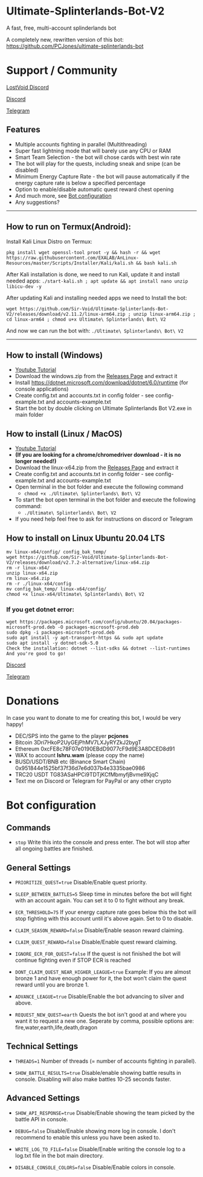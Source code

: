 # Ultimate-Splinterlands-Bot-V2
A fast, free, multi-account splinderlands bot

A completely new, rewritten version of this bot: https://github.com/PCJones/ultimate-splinterlands-bot

# Support / Community

[LostVoid Discord](https://discord.gg/sr3Cvhn54a)

[Discord](https://discord.gg/hwSr7KNGs9)

[Telegram](https://t.me/ultimatesplinterlandsbot) 

## Features
- Multiple accounts fighting in parallel (Multithreading)
- Super fast lightning mode that will barely use any CPU or RAM
- Smart Team Selection - the bot will chose cards with best win rate
- The bot will play for the quests, including sneak and snipe (can be disabled)
- Minimum Energy Capture Rate - the bot will pause automatically if the energy capture rate is below a specified percentage
- Option to enable/disable automatic quest reward chest opening
- And much more, see [Bot configuration](https://github.com/PCJones/Ultimate-Splinterlands-Bot-V2#bot-configuration)
- Any suggestions?
------------------------------------

## How to run on Termux(Android):

Install Kali Linux Distro on Termux:
```
pkg install wget openssl-tool proot -y && hash -r && wget https://raw.githubusercontent.com/EXALAB/AnLinux-Resources/master/Scripts/Installer/Kali/kali.sh && bash kali.sh
```

After Kali installation is done, we need to run Kali, update it and install needed apps:
```./start-kali.sh ; apt update && apt install nano unzip libicu-dev -y```

After updating Kali and installing needed apps we need to Install the bot:
```
wget https://github.com/Sir-Void/Ultimate-Splinterlands-Bot-V2/releases/download/v2.11.2/linux-arm64.zip ; unzip linux-arm64.zip ; cd linux-arm64 ; chmod u+x Ultimate\ Splinterlands\ Bot\ V2
```

And now we can run the bot with:
```./Ultimate\ Splinterlands\ Bot\ V2```

--------------------------

## How to install (Windows)
- [Youtube Tutorial](https://www.youtube.com/watch?v=wVHL94ZH5r8)
- Download the windows.zip from the [Releases Page](https://github.com/PCJones/Ultimate-Splinterlands-Bot-V2/releases) and extract it
- Install https://dotnet.microsoft.com/download/dotnet/6.0/runtime (for console applications)
- Create config.txt and accounts.txt in config folder - see config-example.txt and accounts-example.txt
- Start the bot by double clicking on Ultimate Splinterlands Bot V2.exe in main folder

## How to install (Linux / MacOS)
- [Youtube Tutorial](https://www.youtube.com/watch?v=kTS0FdAei7c)
- **(If you are looking for a chrome/chromedriver download - it is no longer needed!)**
- Download the linux-x64.zip from the [Releases Page](https://github.com/PCJones/Ultimate-Splinterlands-Bot-V2/releases) and extract it
- Create config.txt and accounts.txt in config folder - see config-example.txt and accounts-example.txt
- Open terminal in the bot folder and execute the following command
  - `chmod +x ./Ultimate\ Splinterlands\ Bot\ V2`
- To start the bot open terminal in the bot folder and execute the following command:
  - `./Ultimate\ Splinterlands\ Bot\ V2`
- If you need help feel free to ask for instructions on discord or Telegram

## How to install on Linux Ubuntu 20.04 LTS
```
mv linux-x64/config/ config_bak_temp/
wget https://github.com/Sir-Void/Ultimate-Splinterlands-Bot-V2/releases/download/v2.7.2-alternative/linux-x64.zip
rm -r linux-x64/
unzip linux-x64.zip
rm linux-x64.zip
rm -r ./linux-x64/config
mv config_bak_temp/ linux-x64/config/
chmod +x linux-x64/Ultimate\ Splinterlands\ Bot\ V2
```
### If you get dotnet error:
```
wget https://packages.microsoft.com/config/ubuntu/20.04/packages-microsoft-prod.deb -O packages-microsoft-prod.deb
sudo dpkg -i packages-microsoft-prod.deb
sudo apt install -y apt-transport-https && sudo apt update
sudo apt install -y dotnet-sdk-5.0
Check the installation: dotnet --list-sdks && dotnet --list-runtimes
And you're good to go!
```
[Discord](https://discord.gg/hwSr7KNGs9)

[Telegram](https://t.me/ultimatesplinterlandsbot) 

# Donations

In case you want to donate to me for creating this bot, I would be very happy!

- DEC/SPS into the game to the player **pcjones** 
- Bitcoin 3Dri7HkoP2UyGEjPhMV7LXJyRYZkJ2bygT
- Ethereum 0xcFE8c78F07e0190EBdD9077cF9d9E3A8DCED8d91 
- WAX to account **lshru.wam** (please copy the name)
- BUSD/USDT/BNB etc (Binance Smart Chain) 0x951844e1525bf37f36d7e6d037b4e3335bae0986
- TRC20 USDT TG83ASaHPCi9TDTjKCfMbmyfjBvme9XjqC
- Text me on Discord or Telegram for PayPal or any other crypto

# Bot configuration
## Commands
- `stop` Write this into the console and press enter. The bot will stop after all ongoing battles are finished.

## General Settings

- `PRIORITIZE_QUEST=true` Disable/Enable quest priority.

- `SLEEP_BETWEEN_BATTLES=5` Sleep time in minutes before the bot will fight with an account again. You can set it to 0 to fight without any break.

- `ECR_THRESHOLD=75` If your energy capture rate goes below this the bot will stop fighting with this account until it's above again. Set to 0 to disable.

- `CLAIM_SEASON_REWARD=false` Disable/Enable season reward claiming.

- `CLAIM_QUEST_REWARD=false` Disable/Enable quest reward claiming.

- `IGNORE_ECR_FOR_QUEST=false` If the quest is not finished the bot will continue fighting even if STOP ECR is reached

- `DONT_CLAIM_QUEST_NEAR_HIGHER_LEAGUE=true` Example: If you are almost bronze 1 and have enough power for it, the bot won't claim the quest reward until you are bronze 1.

- `ADVANCE_LEAGUE=true` Disable/Enable the bot advancing to silver and above.

- `REQUEST_NEW_QUEST=earth` Quests the bot isn't good at and where you want it to request a new one. Seperate by comma, possible options are: fire,water,earth,life,death,dragon

## Technical Settings

- `THREADS=1` Number of threads (= number of accounts fighting in parallel).

- `SHOW_BATTLE_RESULTS=true` Disable/enable showing battle results in console. Disabling will also make battles 10-25 seconds faster.

## Advanced Settings
- `SHOW_API_RESPONSE=true` Disable/Enable showing the team picked by the battle API in console.

- `DEBUG=false` Disable/Enable showing more log in console. I don't recommend to enable this unless you have been asked to.

- `WRITE_LOG_TO_FILE=false` Disable/Enable writing the console log to a log.txt file in the bot main directory.

- `DISABLE_CONSOLE_COLORS=false` Disable/Enable colors in console.
